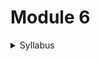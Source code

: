 # Module 6

<details>
  <summary>Syllabus</summary>
  
  ### Unit Testing
1. JUNIT Introduction
2. Configuring unit tests in IDE/Java project
3. Writing and executing unit tests
4. Mockito Framework Briefing
  
</details>